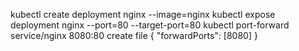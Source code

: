 kubectl create deployment nginx --image=nginx
kubectl expose deployment nginx --port=80 --target-port=80
kubectl port-forward service/nginx 8080:80
create file <with required name>
{
  "forwardPorts": [8080]
}

